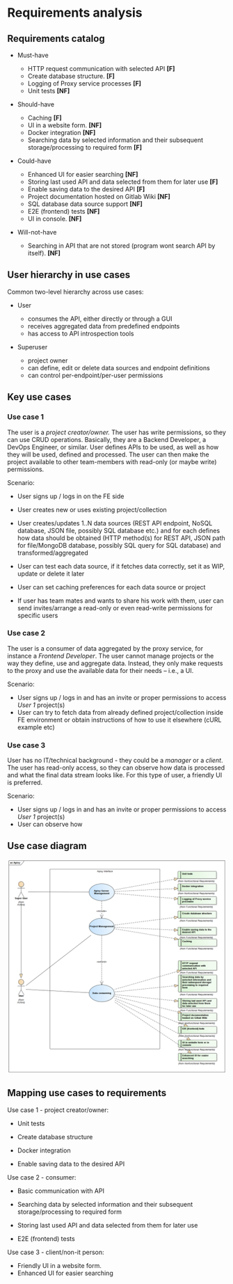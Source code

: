 # Requirements analysis

## Requirements catalog 

- Must-have 
  - HTTP request communication with selected API **[F]** 
  - Create database structure. **[F]** 
  - Logging of Proxy service processes **[F]** 
  - Unit tests **[NF]** 

- Should-have 
  - Caching **[F]** 
  - UI in a website form. **[****N****F]** 
  - Docker integration **[NF]** 
  - Searching data by selected information and their subsequent storage/processing to required form **[F]** 

- Could-have 
  - Enhanced UI for easier searching **[NF]** 
  - Storing last used API and data selected from them for later use **[F]** 
  - Enable saving data to the desired API **[F]** 
  - Project documentation hosted on Gitlab Wiki **[NF]** 
  - SQL database data source support **[NF]** 
  - E2E (frontend) tests **[NF]** 
  - UI in console. **[NF]** 

- Will-not-have 
  - Searching in API that are not stored (program wont search API by itself). **[NF]** 

## User hierarchy in use cases 

Common two-level hierarchy across use cases: 

- User 
  - consumes the API, either directly or through a GUI 
  - receives aggregated data from predefined endpoints 
  - has access to API introspection tools 

- Superuser <extends User> 
  - project owner 
  - can define, edit or delete data sources and endpoint definitions 
  - can control per-endpoint/per-user permissions 

## Key use cases

### Use case 1

The user is a *project creator/owner.* The user has write permissions, so they can use CRUD operations. Basically, they are a Backend Developer, a DevOps Engineer, or similar. User defines APIs to be used, as well as how they will be used, defined and processed. The user can then make the project available to other team-members with read-only (or maybe write) permissions. 

Scenario: 

- User signs up / logs in on the FE side 

- User creates new or uses existing project/collection 
- User creates/updates 1..N data sources (REST API endpoint, NoSQL database, JSON file, possibly SQL database etc.) and for each defines how data should be obtained (HTTP method(s) for REST API, JSON path for file/MongoDB database, possibly SQL query for SQL database) and transformed/aggregated 
- User can test each data source, if it fetches data correctly, set it as WIP, update or delete it later 
- User can set caching preferences for each data source or project 
- If user has team mates and wants to share his work with them, user can send invites/arrange a read-only or even read-write permissions for specific users 

### Use case 2 

The user is a consumer of data aggregated by the proxy service, for instance a *Frontend Developer*. The user cannot manage projects or the way they define, use and aggregate data. Instead, they only make requests to the proxy and use the available data for their needs – i.e., a UI. 

Scenario: 

- User signs up / logs in and has an invite or proper permissions to access *User 1* project(s) 
- User can try to fetch data from already defined project/collection inside FE environment or obtain instructions of how to use it elsewhere (cURL example etc) 

### Use case 3 

User has no IT/technical background - they could be a *manager* or a *client*. The user has read-only access, so they can observe how data is processed and what the final data stream looks like. For this type of user, a friendly UI is preferred. 

Scenario: 

- User signs up / logs in and has an invite or proper permissions to access *User 1* project(s) 
- User can observe how

## Use case diagram

![Use case diagram](./media/usecase_diagram.png)

## Mapping use cases to requirements

Use case 1 - project creator/owner: 

- Unit tests 
- Create database structure 

- Docker integration 
- Enable saving data to the desired API 

Use case 2 - consumer: 

- Basic communication with API 

- Searching data by selected information and their subsequent storage/processing to required form 
- Storing last used API and data selected from them for later use 
- E2E (frontend) tests 

Use case 3 - client/non-it person: 

- Friendly UI in a website form.  
- Enhanced UI for easier searching 
